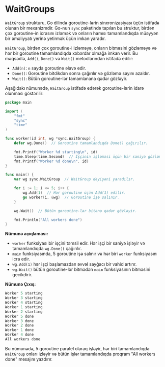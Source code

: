 # WaitGroups

`WaitGroup` strukturu, Go dilində goroutine-lərin sinxronizasiyası üçün istifadə olunan bir mexanizmdir. Go-nun `sync` paketində tapılan bu struktur, birdən çox goroutine-in icrasını izləmək və onların hamısı tamamlandıqda müəyyən bir əməliyyatı yerinə yetirmək üçün imkan yaradır.

`WaitGroup`, birdən çox goroutine-i izləməyə, onların bitməsini gözləməyə və hər bir goroutine tamamlandıqda xəbərdar olmağa imkan verir. Bu məqsədlə, `Add()`, `Done()` və `Wait()` metodlarından istifadə edilir:

* `Add(n)`: `n` sayda goroutine əlavə edir.
* `Done()`: Goroutine bitdikdən sonra çağırılır və gözləmə sayını azaldır.
* `Wait()`: Bütün goroutine-lər tamamlanana qədər gözləyir.

Aşağıdakı nümunədə, `WaitGroup` istifadə edərək goroutine-lərin idarə olunması göstərilir:

```go
package main

import (
    "fmt"
    "sync"
    "time"
)

func worker(id int, wg *sync.WaitGroup) {
    defer wg.Done()  // Goroutine tamamlandıqda Done() çağırılır.

    fmt.Printf("Worker %d starting\n", id)
    time.Sleep(time.Second)  // İşçinin işləməsi üçün bir saniyə gözləmə.
    fmt.Printf("Worker %d done\n", id)
}

func main() {
    var wg sync.WaitGroup  // WaitGroup dəyişəni yaradılır.

    for i := 1; i <= 5; i++ {
        wg.Add(1)  // Hər goroutine üçün Add(1) edilir.
        go worker(i, &wg)  // Goroutine işə salınır.
    }

    wg.Wait()  // Bütün goroutine-lər bitənə qədər gözləyir.

    fmt.Println("All workers done")
}
```

**Nümunə açıqlaması:**

* `worker` funksiyası bir işçini təmsil edir. Hər işçi bir saniyə işləyir və tamamlandıqda `wg.Done()` çağırılır.
* `main` funksiyasında, 5 goroutine işə salınır və hər biri `worker` funksiyasını icra edir.
* `wg.Add(1)` hər işçi başlamazdan əvvəl sayğacı bir vahid artırır.
* `wg.Wait()` bütün goroutine-lər bitmədən `main` funksiyasının bitməsini gecikdirir.

**Nümunə Çıxış:**

```go
Worker 5 starting
Worker 3 starting
Worker 4 starting
Worker 1 starting
Worker 2 starting
Worker 5 done
Worker 3 done
Worker 2 done
Worker 1 done
Worker 4 done
All workers done
```

Bu nümunədə, 5 goroutine paralel olaraq işləyir, hər biri tamamlandıqda `WaitGroup` onları izləyir və bütün işlər tamamlandıqda proqram "All workers done" mesajını yazdırır.
